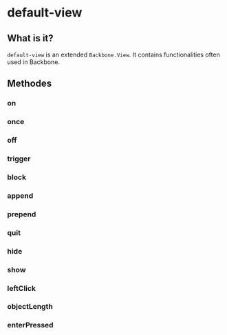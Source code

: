 # default-view


## What is it?
`default-view` is an extended `Backbone.View`. It contains functionalities often used in Backbone.


## Methodes

### on
### once
### off
### trigger
### block
### append
### prepend
### quit

### hide
### show
### leftClick
### objectLength
### enterPressed